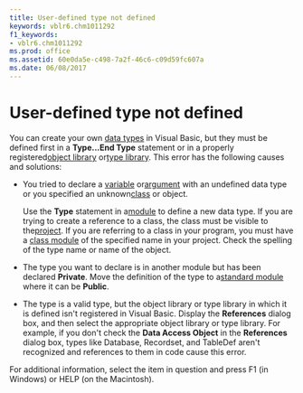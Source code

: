 ```yaml
---
title: User-defined type not defined
keywords: vblr6.chm1011292
f1_keywords:
- vblr6.chm1011292
ms.prod: office
ms.assetid: 60e0da5e-c498-7a2f-46c6-c09d59fc607a
ms.date: 06/08/2017
---
```



# User-defined type not defined

You can create your own [data types](vbe-glossary.md) in Visual Basic, but they must be defined first in a **Type...End Type** statement or in a properly registered[object library](vbe-glossary.md) or[type library](vbe-glossary.md). This error has the following causes and solutions:



- You tried to declare a [variable](vbe-glossary.md) or[argument](vbe-glossary.md) with an undefined data type or you specified an unknown[class](vbe-glossary.md) or object.
    
    Use the **Type** statement in a[module](vbe-glossary.md) to define a new data type. If you are trying to create a reference to a class, the class must be visible to the[project](vbe-glossary.md). If you are referring to a class in your program, you must have a [class module](vbe-glossary.md) of the specified name in your project. Check the spelling of the type name or name of the object.
    
- The type you want to declare is in another module but has been declared **Private**. Move the definition of the type to a[standard module](vbe-glossary.md) where it can be **Public**.
    
- The type is a valid type, but the object library or type library in which it is defined isn't registered in Visual Basic. Display the **References** dialog box, and then select the appropriate object library or type library. For example, if you don't check the **Data Access Object** in the **References** dialog box, types like Database, Recordset, and TableDef aren't recognized and references to them in code cause this error.
    

For additional information, select the item in question and press F1 (in Windows) or HELP (on the Macintosh).

